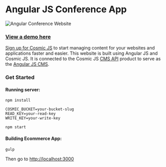 # Angular JS Conference App
![Angular Conference Website](https://cosmicjs.com/uploads/5186cd60-b984-11e7-8c55-bbeb04939b20-conference-website.png)

### [View a demo here](https://conference-website.cosmicapp.co/)

[Sign up for Cosmic JS](https://cosmicjs.com/) to start managing content for your websites and applications faster and easier.  This website is built using Angular JS and Cosmic JS.  It is connected to the Cosmic JS [CMS API](https://cosmicjs.com/) product to serve as the [Angular JS CMS](https://cosmicjs.com/knowledge-base/angularjs-cms).

### Get Started
#### Running server:
```
npm install

COSMIC_BUCKET=your-bucket-slug 
READ_KEY=your-read-key 
WRITE_KEY=your-write-key 

npm start
```

#### Building Ecommerce App:
```
gulp
```
Then go to [http://localhost:3000](http://localhost:3000)
